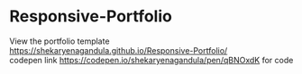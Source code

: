 # Responsive-Portfolio


View the portfolio template https://shekaryenagandula.github.io/Responsive-Portfolio/  
codepen link https://codepen.io/shekaryenagandula/pen/qBNOxdK for code
